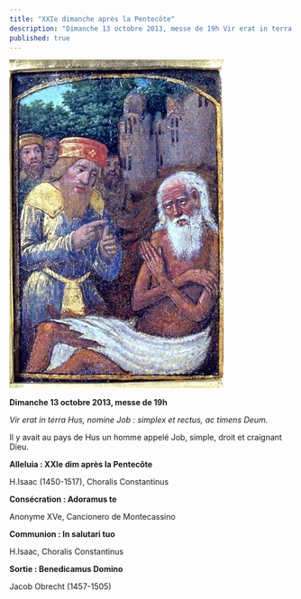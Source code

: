 ```yaml
---
title: "XXIe dimanche après la Pentecôte"
description: "Dimanche 13 octobre 2013, messe de 19h Vir erat in terra Hus, nomine Job : simplex et rectus, ac timens Deum. Il y avait au pays de Hus un homme appelé Job, simple, droit et craignant Dieu. Alleluia : XXIe dim après la Pentecôte H.Isaac (1450-1517), Choralis..."
published: true
---
```



![](/images/2013-10-11-job.jpg)

**Dimanche 13 octobre 2013, messe de 19h**

*Vir erat in terra Hus, nomine Job : simplex et rectus, ac timens Deum.*

Il y avait au pays de Hus un homme appelé Job, simple, droit et craignant Dieu.

**Alleluia : XXIe dim après la Pentecôte**

H.Isaac (1450-1517), Choralis Constantinus

**Consécration : Adoramus te**

Anonyme XVe, Cancionero de Montecassino

**Communion : In salutari tuo**

H.Isaac, Choralis Constantinus

**Sortie : Benedicamus Domino**

Jacob Obrecht (1457-1505)